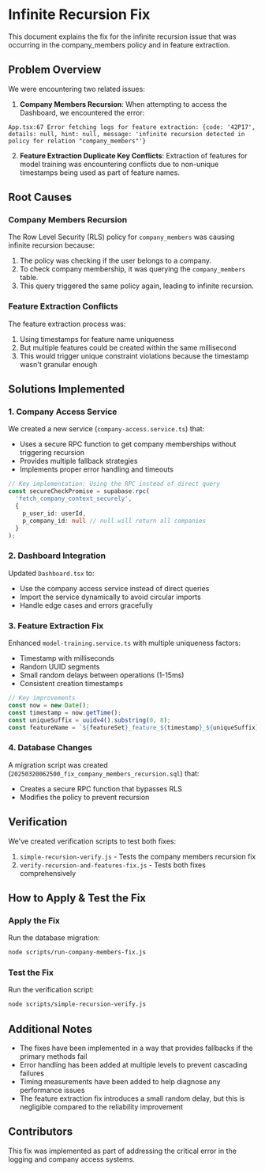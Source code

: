 # Infinite Recursion Fix

This document explains the fix for the infinite recursion issue that was occurring in the company_members policy and in feature extraction.

## Problem Overview

We were encountering two related issues:

1. **Company Members Recursion**: When attempting to access the Dashboard, we encountered the error:
```
App.tsx:67 Error fetching logs for feature extraction: {code: '42P17', details: null, hint: null, message: 'infinite recursion detected in policy for relation "company_members"'}
```

2. **Feature Extraction Duplicate Key Conflicts**: Extraction of features for model training was encountering conflicts due to non-unique timestamps being used as part of feature names.

## Root Causes

### Company Members Recursion

The Row Level Security (RLS) policy for `company_members` was causing infinite recursion because:

1. The policy was checking if the user belongs to a company.
2. To check company membership, it was querying the `company_members` table.
3. This query triggered the same policy again, leading to infinite recursion.

### Feature Extraction Conflicts

The feature extraction process was:
1. Using timestamps for feature name uniqueness
2. But multiple features could be created within the same millisecond
3. This would trigger unique constraint violations because the timestamp wasn't granular enough

## Solutions Implemented

### 1. Company Access Service

We created a new service (`company-access.service.ts`) that:

- Uses a secure RPC function to get company memberships without triggering recursion
- Provides multiple fallback strategies
- Implements proper error handling and timeouts

```typescript
// Key implementation: Using the RPC instead of direct query
const secureCheckPromise = supabase.rpc(
  'fetch_company_context_securely',
  { 
    p_user_id: userId,
    p_company_id: null // null will return all companies
  }
);
```

### 2. Dashboard Integration

Updated `Dashboard.tsx` to:
- Use the company access service instead of direct queries
- Import the service dynamically to avoid circular imports
- Handle edge cases and errors gracefully

### 3. Feature Extraction Fix

Enhanced `model-training.service.ts` with multiple uniqueness factors:
- Timestamp with milliseconds
- Random UUID segments 
- Small random delays between operations (1-15ms)
- Consistent creation timestamps

```typescript
// Key improvements
const now = new Date();
const timestamp = now.getTime();
const uniqueSuffix = uuidv4().substring(0, 8);
const featureName = `${featureSet}_feature_${timestamp}_${uniqueSuffix}`;
```

### 4. Database Changes

A migration script was created (`20250320062500_fix_company_members_recursion.sql`) that:
- Creates a secure RPC function that bypasses RLS
- Modifies the policy to prevent recursion

## Verification

We've created verification scripts to test both fixes:

1. `simple-recursion-verify.js` - Tests the company members recursion fix
2. `verify-recursion-and-features-fix.js` - Tests both fixes comprehensively

## How to Apply & Test the Fix

### Apply the Fix

Run the database migration:

```bash
node scripts/run-company-members-fix.js
```

### Test the Fix

Run the verification script:

```bash
node scripts/simple-recursion-verify.js
```

## Additional Notes

- The fixes have been implemented in a way that provides fallbacks if the primary methods fail
- Error handling has been added at multiple levels to prevent cascading failures
- Timing measurements have been added to help diagnose any performance issues
- The feature extraction fix introduces a small random delay, but this is negligible compared to the reliability improvement

## Contributors

This fix was implemented as part of addressing the critical error in the logging and company access systems.
